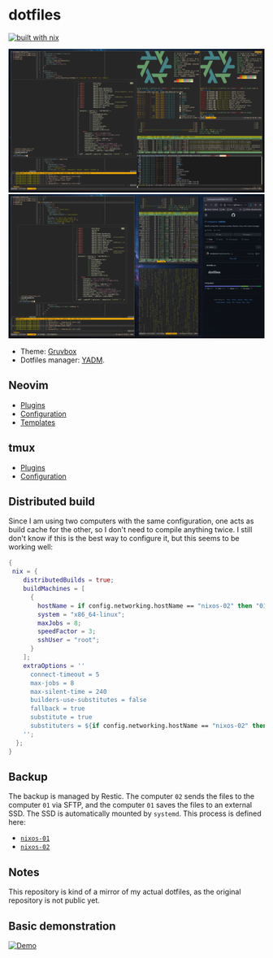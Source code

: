 # dotfiles

[![built with nix](https://builtwithnix.org/badge.svg)](https://builtwithnix.org)

![Example 01](https://github.com/mrioqueiroz/dotfiles/raw/master/setup-01.png)
![Example 02](https://github.com/mrioqueiroz/dotfiles/raw/master/setup-02.png)

- Theme: [Gruvbox](https://github.com/morhetz/gruvbox)
- Dotfiles manager: [YADM](https://yadm.io/).

## Neovim

- [Plugins](https://github.com/mrioqueiroz/dotfiles/blob/master/.config/nixpkgs/home.nix)
- [Configuration](https://github.com/mrioqueiroz/dotfiles/blob/master/.config/nixpkgs/init.vim)
- [Templates](https://github.com/mrioqueiroz/dotfiles/tree/master/.vim/templates)

## tmux

- [Plugins](https://github.com/mrioqueiroz/dotfiles/blob/master/.config/nixpkgs/home.nix)
- [Configuration](https://github.com/mrioqueiroz/dotfiles/blob/master/.config/nixpkgs/tmux.conf)

## Distributed build

Since I am using two computers with the same configuration, one acts as build
cache for the other, so I don't need to compile anything twice.
I still don't know if this is the best way to configure it, but this seems to
be working well:

```nix
{
 nix = {
    distributedBuilds = true;
    buildMachines = [
      {
        hostName = if config.networking.hostName == "nixos-02" then "01-builder" else "02-builder";
        system = "x86_64-linux";
        maxJobs = 8;
        speedFactor = 3;
        sshUser = "root";
      }
    ];
    extraOptions = ''
      connect-timeout = 5
      max-jobs = 8
      max-silent-time = 240
      builders-use-substitutes = false
      fallback = true
      substitute = true
      substituters = ${if config.networking.hostName == "nixos-02" then "01-builder" else "02-builder"} https://cache.nixos.org
    '';
  };
}
```

## Backup

The backup is managed by Restic. The computer `02` sends the files to the
computer `01` via SFTP, and the computer `01` saves the files to an external
SSD. The SSD is automatically mounted by `systemd`. This process is defined
here:

- [`nixos-01`](https://github.com/mrioqueiroz/dotfiles/blob/master/configuration.nix%23%23h.nixos-01)
- [`nixos-02`](https://github.com/mrioqueiroz/dotfiles/blob/master/configuration.nix%23%23h.nixos-02)

## Notes

This repository is kind of a mirror of my actual dotfiles, as the original
repository is not public yet.

## Basic demonstration

[![Demo](https://img.youtube.com/vi/FCuui7N6jvM/0.jpg)](https://www.youtube.com/watch?v=FCuui7N6jvM)
